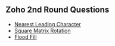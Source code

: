 ## Zoho 2nd Round Questions

- [Nearest Leading Character](../arrays/NearestLeadingCharacter.java)
- [Square Matrix Rotation](../twoDimensionalArray/SquareMatrixRotation.java)
- [Flood Fill](../twoDimensionalArray/FloodFill.java)